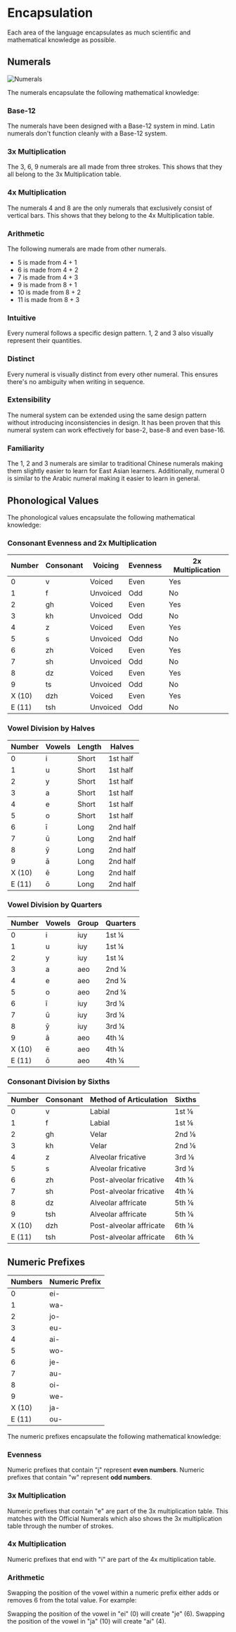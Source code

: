 # Encapsulation

Each area of the language encapsulates as much scientific and mathematical
knowledge as possible.

## Numerals

![Numerals](/elp-documentation/img/numbers/Numerals.png)

The numerals encapsulate the following mathematical knowledge:

### Base-12

The numerals have been designed with a Base-12 system in mind. Latin numerals
don't function cleanly with a Base-12 system.

### 3x Multiplication

The 3, 6, 9 numerals are all made from three strokes. This shows that they all
belong to the 3x Multiplication table.

### 4x Multiplication

The numerals 4 and 8 are the only numerals that exclusively consist of vertical
bars. This shows that they belong to the 4x Multiplication table.

### Arithmetic

The following numerals are made from other numerals.

- 5 is made from 4 + 1
- 6 is made from 4 + 2
- 7 is made from 4 + 3
- 9 is made from 8 + 1
- 10 is made from 8 + 2
- 11 is made from 8 + 3

### Intuitive

Every numeral follows a specific design pattern. 1, 2 and 3 also visually represent their quantities.

### Distinct

Every numeral is visually distinct from every other numeral. This ensures
there's no ambiguity when writing in sequence.

### Extensibility

The numeral system can be extended using the same design pattern without
introducing inconsistencies in design. It has been proven that this numeral
system can work effectively for base-2, base-8 and even base-16.

### Familiarity

The 1, 2 and 3 numerals are similar to traditional Chinese numerals making them
slightly easier to learn for East Asian learners. Additionally, numeral 0 is similar 
to the Arabic numeral making it easier to learn in general.

## Phonological Values

The phonological values encapsulate the following mathematical knowledge:

### Consonant Evenness and 2x Multiplication

| Number | Consonant | Voicing  | Evenness | 2x Multiplication |
| ------ | --------- | -------- | -------- | ----------------- |
| 0      | v         | Voiced   | Even     | Yes               |
| 1      | f         | Unvoiced | Odd      | No                |
| 2      | gh        | Voiced   | Even     | Yes               |
| 3      | kh        | Unvoiced | Odd      | No                |
| 4      | z         | Voiced   | Even     | Yes               |
| 5      | s         | Unvoiced | Odd      | No                |
| 6      | zh        | Voiced   | Even     | Yes               |
| 7      | sh        | Unvoiced | Odd      | No                |
| 8      | dz        | Voiced   | Even     | Yes               |
| 9      | ts        | Unvoiced | Odd      | No                |
| X (10) | dzh       | Voiced   | Even     | Yes               |
| E (11) | tsh       | Unvoiced | Odd      | No                |

### Vowel Division by Halves

| Number | Vowels | Length | Halves   |
| ------ | ------ | ------ | -------- |
| 0      | i      | Short  | 1st half |
| 1      | u      | Short  | 1st half |
| 2      | y      | Short  | 1st half |
| 3      | a      | Short  | 1st half |
| 4      | e      | Short  | 1st half |
| 5      | o      | Short  | 1st half |
| 6      | ī      | Long   | 2nd half |
| 7      | ū      | Long   | 2nd half |
| 8      | ȳ      | Long   | 2nd half |
| 9      | ā      | Long   | 2nd half |
| X (10) | ē      | Long   | 2nd half |
| E (11) | ō      | Long   | 2nd half |

### Vowel Division by Quarters

| Number | Vowels | Group | Quarters |
| ------ | ------ | ----- | -------- |
| 0      | i      | iuy   | 1st ¼    |
| 1      | u      | iuy   | 1st ¼    |
| 2      | y      | iuy   | 1st ¼    |
| 3      | a      | aeo   | 2nd ¼    |
| 4      | e      | aeo   | 2nd ¼    |
| 5      | o      | aeo   | 2nd ¼    |
| 6      | ī      | iuy   | 3rd ¼    |
| 7      | ū      | iuy   | 3rd ¼    |
| 8      | ȳ      | iuy   | 3rd ¼    |
| 9      | ā      | aeo   | 4th ¼    |
| X (10) | ē      | aeo   | 4th ¼    |
| E (11) | ō      | aeo   | 4th ¼    |

### Consonant Division by Sixths

| Number | Consonant | Method of Articulation  | Sixths |
| ------ | --------- | ----------------------- | ------ |
| 0      | v         | Labial                  | 1st ⅙  |
| 1      | f         | Labial                  | 1st ⅙  |
| 2      | gh        | Velar                   | 2nd ⅙  |
| 3      | kh        | Velar                   | 2nd ⅙  |
| 4      | z         | Alveolar fricative      | 3rd ⅙  |
| 5      | s         | Alveolar fricative      | 3rd ⅙  |
| 6      | zh        | Post-alveolar fricative | 4th ⅙  |
| 7      | sh        | Post-alveolar fricative | 4th ⅙  |
| 8      | dz        | Alveolar affricate      | 5th ⅙  |
| 9      | tsh       | Alveolar affricate      | 5th ⅙  |
| X (10) | dzh       | Post-alveolar affricate | 6th ⅙  |
| E (11) | tsh       | Post-alveolar affricate | 6th ⅙  |

## Numeric Prefixes

| Numbers | Numeric Prefix |
| ------- | -------------- |
| 0       | ei-            |
| 1       | wa-            |
| 2       | jo-            |
| 3       | eu-            |
| 4       | ai-            |
| 5       | wo-            |
| 6       | je-            |
| 7       | au-            |
| 8       | oi-            |
| 9       | we-            |
| X (10)  | ja-            |
| E (11)  | ou-            |

The numeric prefixes encapsulate the following mathematical knowledge:

### Evenness

Numeric prefixes that contain "j" represent **even numbers**.
Numeric prefixes that contain "w" represent **odd numbers**.

### 3x Multiplication

Numeric prefixes that contain "e" are part of the 3x multiplication table. This
matches with the Official Numerals which also shows the 3x multiplication table
through the number of strokes.

### 4x Multiplication

Numeric prefixes that end with "i" are part of the 4x multiplication table.

### Arithmetic

Swapping the position of the vowel within a numeric prefix either adds or
removes 6 from the total value. For example:

Swapping the position of the vowel in "ei" (0) will create "je" (6).
Swapping the position of the vowel in "ja" (10) will create "ai" (4).

